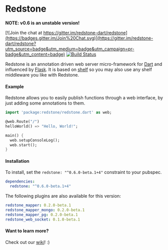 
# Redstone

**NOTE: v0.6 is an unstable version!**

[![Join the chat at https://gitter.im/redstone-dart/redstone](https://badges.gitter.im/Join%20Chat.svg)](https://gitter.im/redstone-dart/redstone?utm_source=badge&utm_medium=badge&utm_campaign=pr-badge&utm_content=badge) [![Build Status](https://travis-ci.org/redstone-dart/redstone.svg?branch=v0.5)](https://travis-ci.org/redstone-dart/redstone)

Redstone is an annotation driven web server micro-framework for [Dart](https://www.dartlang.org/) and influenced by [Flask](http://flask.pocoo.org/). It is based on [shelf](https://pub.dartlang.org/packages/shelf) so you may also use any shelf middleware you like with Redstone.

#### Example
Redstone allows you to easily publish functions through a web interface, by just adding some annotations to them.

```dart
import 'package:redstone/redstone.dart' as web;

@web.Route("/")
helloWorld() => "Hello, World!";

main() {
  web.setupConsoleLog();
  web.start();
}
```

#### Installation

To install, set the `redstone: "^0.6.0-beta.1+4"` constraint to your pubspec.

```yaml
dependencies:
  redstone: "^0.6.0-beta.1+4"
```
The following plugins are also available for this version:

```yaml
redstone_mapper: 0.2.0-beta.1
redstone_mapper_mongo: 0.2.0-beta.1
redstone_mapper_pg: 0.2.0-beta.1
redstone_web_socket: 0.1.0-beta.1
```

#### Want to learn more?

Check out our [wiki](https://github.com/redstone-dart/redstone/wiki)! :)
